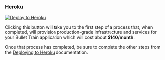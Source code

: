 
### Heroku

[![Deploy to Heroku](https://www.herokucdn.com/deploy/button.svg)](https://www.heroku.com/deploy?template=https://github.com/bullet-train-co/bullet_train)

Clicking this button will take you to the first step of a process that, when completed, will provision production-grade infrastructure and services for your Bullet Train application which will cost about **$140/month**.

Once that process has completed, be sure to complete the other steps from the [Deploying to Heroku](https://bullettrain.co/docs/heroku) documentation.

